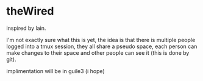 # theWired
inspired by lain.

I'm not exactly sure what this is yet, the idea is that there is multiple people logged into a tmux session, they all share a pseudo space, each person can make changes to their space and other people can see it (this is done by git).

implimentation will be in guile3 (i hope) 
